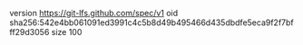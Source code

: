 version https://git-lfs.github.com/spec/v1
oid sha256:542e4bb061091ed3991c4c5b8d49b495466d435dbdfe5eca9f2f7bfff29d3056
size 100
